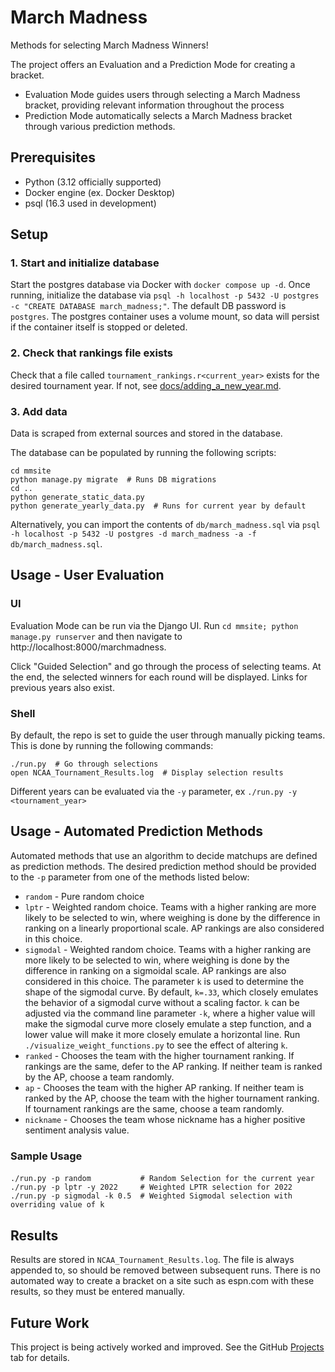 # March Madness

Methods for selecting March Madness Winners!

The project offers an Evaluation and a Prediction Mode for creating a bracket.

* Evaluation Mode guides users through selecting a March Madness bracket, providing relevant information throughout the process
* Prediction Mode automatically selects a March Madness bracket through various prediction methods.

## Prerequisites

* Python (3.12 officially supported)
* Docker engine (ex. Docker Desktop)
* psql (16.3 used in development)

## Setup

### 1. Start and initialize database

Start the postgres database via Docker with `docker compose up -d`. Once running, initialize the database via `psql -h localhost -p 5432 -U postgres -c "CREATE DATABASE march_madness;"`. The default DB password is `postgres`. The postgres container uses a volume mount, so data will persist if the container itself is stopped or deleted.

### 2. Check that rankings file exists

Check that a file called `tournament_rankings.r<current_year>` exists for the desired tournament year. If not, see [docs/adding_a_new_year.md](docs/adding_a_new_year.md).

### 3. Add data

Data is scraped from external sources and stored in the database. 

The database can be populated by running the following scripts:

```shell
cd mmsite
python manage.py migrate  # Runs DB migrations
cd ..
python generate_static_data.py
python generate_yearly_data.py  # Runs for current year by default
```

Alternatively, you can import the contents of `db/march_madness.sql` via `psql -h localhost -p 5432 -U postgres -d march_madness -a -f db/march_madness.sql`.

## Usage - User Evaluation

### UI

Evaluation Mode can be run via the Django UI. Run `cd mmsite; python manage.py runserver` and then navigate to http://localhost:8000/marchmadness.

Click "Guided Selection" and go through the process of selecting teams. At the end, the selected winners for each round will be displayed. Links for previous years also exist.

### Shell

By default, the repo is set to guide the user through manually picking teams. This is done by running the following commands:

```shell
./run.py  # Go through selections
open NCAA_Tournament_Results.log  # Display selection results
```

Different years can be evaluated via the `-y` parameter, ex `./run.py -y <tournament_year>`

## Usage - Automated Prediction Methods

Automated methods that use an algorithm to decide matchups are defined as prediction methods. The desired prediction method should be provided to the `-p` parameter from one of the methods listed below:

* `random` - Pure random choice
* `lptr` - Weighted random choice. Teams with a higher ranking are more likely to be selected to win, where weighing is done by the difference in ranking on a linearly proportional scale. AP rankings are also considered in this choice.
* `sigmodal` - Weighted random choice. Teams with a higher ranking are more likely to be selected to win, where weighing is done by the difference in ranking on a sigmoidal scale. AP rankings are also considered in this choice. The parameter `k` is used to determine the shape of the sigmodal curve. By default, `k=.33`, which closely emulates the behavior of a sigmodal curve without a scaling factor. `k` can be adjusted via the command line parameter `-k`, where a higher value will make the sigmodal curve more closely emulate a step function, and a lower value will make it more closely emulate a horizontal line. Run `./visualize_weight_functions.py` to see the effect of altering `k`.
* `ranked` - Chooses the team with the higher tournament ranking. If rankings are the same, defer to the AP ranking. If neither team is ranked by the AP, choose a team randomly.
* `ap` - Chooses the team with the higher AP ranking. If neither team is ranked by the AP, choose the team with the higher tournament ranking. If tournament rankings are the same, choose a team randomly.
* `nickname` - Chooses the team whose nickname has a higher positive sentiment analysis value.

### Sample Usage

#### 

```shell
./run.py -p random           # Random Selection for the current year
./run.py -p lptr -y 2022     # Weighted LPTR selection for 2022
./run.py -p sigmodal -k 0.5  # Weighted Sigmodal selection with overriding value of k
```

## Results

Results are stored in `NCAA_Tournament_Results.log`. The file is always appended to, so should be removed between subsequent runs. There is no automated way to create a bracket on a site such as espn.com with these results, so they must be entered manually.

## Future Work

This project is being actively worked and improved. See the GitHub [Projects](https://github.com/AGnias47/march-madness/projects?query=is%3Aopen) tab for details.
